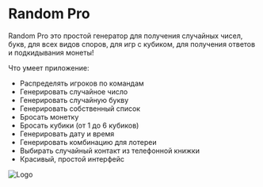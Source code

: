 
# Random Pro

Random Pro это простой генератор для получения случайных чисел, букв, для всех видов споров, для игр с кубиком, для получения ответов и подкидывания монеты!

Что умеет приложение:
- Распределять игроков по командам
- Генерировать случайное число
- Генерировать случайную букву
- Генерировать собственный список
- Бросать монетку
- Бросать кубики (от 1 до 6 кубиков)
- Генерировать дату и время
- Генерировать комбинацию для лотереи
- Выбирать случайный контакт из телефонной книжки
- Красивый, простой интерфейс

![Logo](https://sosinvitalii.com/wp-content/uploads/2022/05/Monday-02-May-2022-15_43_48.png "Random Pro")
